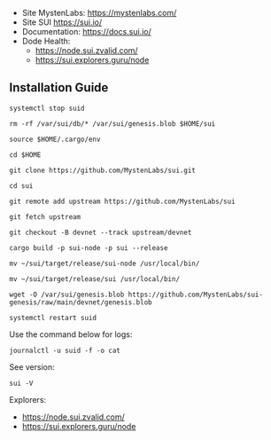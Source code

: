 - Site MystenLabs: https://mystenlabs.com/
- Site SUI https://sui.io/
- Documentation: https://docs.sui.io/
- Dode Health: 
  - https://node.sui.zvalid.com/
  - https://sui.explorers.guru/node

## Installation Guide
```
systemctl stop suid

rm -rf /var/sui/db/* /var/sui/genesis.blob $HOME/sui

source $HOME/.cargo/env

cd $HOME

git clone https://github.com/MystenLabs/sui.git

cd sui

git remote add upstream https://github.com/MystenLabs/sui

git fetch upstream

git checkout -B devnet --track upstream/devnet

cargo build -p sui-node -p sui --release

mv ~/sui/target/release/sui-node /usr/local/bin/

mv ~/sui/target/release/sui /usr/local/bin/

wget -O /var/sui/genesis.blob https://github.com/MystenLabs/sui-genesis/raw/main/devnet/genesis.blob

systemctl restart suid
```
Use the command below for logs:
```
journalctl -u suid -f -o cat
```
See version:
```
sui -V
```
Explorers:
- https://node.sui.zvalid.com/
- https://sui.explorers.guru/node
